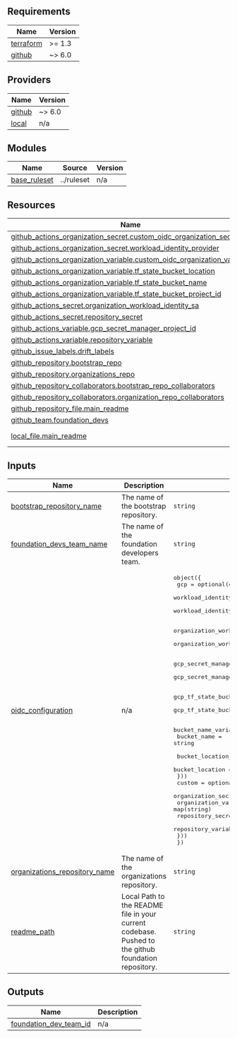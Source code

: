## Requirements

| Name | Version |
|------|---------|
| <a name="requirement_terraform"></a> [terraform](#requirement\_terraform) | >= 1.3 |
| <a name="requirement_github"></a> [github](#requirement\_github) | ~> 6.0 |

## Providers

| Name | Version |
|------|---------|
| <a name="provider_github"></a> [github](#provider\_github) | ~> 6.0 |
| <a name="provider_local"></a> [local](#provider\_local) | n/a |

## Modules

| Name | Source | Version |
|------|--------|---------|
| <a name="module_base_ruleset"></a> [base\_ruleset](#module\_base\_ruleset) | ../ruleset | n/a |

## Resources

| Name | Type |
|------|------|
| [github_actions_organization_secret.custom_oidc_organization_secret](https://registry.terraform.io/providers/integrations/github/latest/docs/resources/actions_organization_secret) | resource |
| [github_actions_organization_secret.workload_identity_provider](https://registry.terraform.io/providers/integrations/github/latest/docs/resources/actions_organization_secret) | resource |
| [github_actions_organization_variable.custom_oidc_organization_variable](https://registry.terraform.io/providers/integrations/github/latest/docs/resources/actions_organization_variable) | resource |
| [github_actions_organization_variable.tf_state_bucket_location](https://registry.terraform.io/providers/integrations/github/latest/docs/resources/actions_organization_variable) | resource |
| [github_actions_organization_variable.tf_state_bucket_name](https://registry.terraform.io/providers/integrations/github/latest/docs/resources/actions_organization_variable) | resource |
| [github_actions_organization_variable.tf_state_bucket_project_id](https://registry.terraform.io/providers/integrations/github/latest/docs/resources/actions_organization_variable) | resource |
| [github_actions_secret.organization_workload_identity_sa](https://registry.terraform.io/providers/integrations/github/latest/docs/resources/actions_secret) | resource |
| [github_actions_secret.repository_secret](https://registry.terraform.io/providers/integrations/github/latest/docs/resources/actions_secret) | resource |
| [github_actions_variable.gcp_secret_manager_project_id](https://registry.terraform.io/providers/integrations/github/latest/docs/resources/actions_variable) | resource |
| [github_actions_variable.repository_variable](https://registry.terraform.io/providers/integrations/github/latest/docs/resources/actions_variable) | resource |
| [github_issue_labels.drift_labels](https://registry.terraform.io/providers/integrations/github/latest/docs/resources/issue_labels) | resource |
| [github_repository.bootstrap_repo](https://registry.terraform.io/providers/integrations/github/latest/docs/resources/repository) | resource |
| [github_repository.organizations_repo](https://registry.terraform.io/providers/integrations/github/latest/docs/resources/repository) | resource |
| [github_repository_collaborators.bootstrap_repo_collaborators](https://registry.terraform.io/providers/integrations/github/latest/docs/resources/repository_collaborators) | resource |
| [github_repository_collaborators.organization_repo_collaborators](https://registry.terraform.io/providers/integrations/github/latest/docs/resources/repository_collaborators) | resource |
| [github_repository_file.main_readme](https://registry.terraform.io/providers/integrations/github/latest/docs/resources/repository_file) | resource |
| [github_team.foundation_devs](https://registry.terraform.io/providers/integrations/github/latest/docs/resources/team) | resource |
| [local_file.main_readme](https://registry.terraform.io/providers/hashicorp/local/latest/docs/data-sources/file) | data source |

## Inputs

| Name | Description | Type | Default | Required |
|------|-------------|------|---------|:--------:|
| <a name="input_bootstrap_repository_name"></a> [bootstrap\_repository\_name](#input\_bootstrap\_repository\_name) | The name of the bootstrap repository. | `string` | `"bootstrap"` | no |
| <a name="input_foundation_devs_team_name"></a> [foundation\_devs\_team\_name](#input\_foundation\_devs\_team\_name) | The name of the foundation developers team. | `string` | `"foundation-devs"` | no |
| <a name="input_oidc_configuration"></a> [oidc\_configuration](#input\_oidc\_configuration) | n/a | <pre>object({<br>    gcp = optional(object({<br>      workload_identity_provider_name_secret_name = optional(string)<br>      workload_identity_provider_name = string<br><br>      organization_workload_identity_sa_secret_name = optional(string)<br>      organization_workload_identity_sa = string<br><br>      gcp_secret_manager_project_id_variable_name = optional(string)<br>      gcp_secret_manager_project_id = string<br><br>      gcp_tf_state_bucket_project_id_variable_name = optional(string)<br>      gcp_tf_state_bucket_project_id = string<br><br>      bucket_name_variable_name = optional(string)<br>      bucket_name = string<br><br>      bucket_location_variable_name = optional(string)<br>      bucket_location = string<br>    }))<br>    custom = optional(object({<br>      organization_secrets = map(string)<br>      organization_variables = map(string)<br>      repository_secrets = map(map(string))<br>      repository_variables = map(map(string))<br>    }))<br>  })</pre> | n/a | yes |
| <a name="input_organizations_repository_name"></a> [organizations\_repository\_name](#input\_organizations\_repository\_name) | The name of the organizations repository. | `string` | `"organizations"` | no |
| <a name="input_readme_path"></a> [readme\_path](#input\_readme\_path) | Local Path to the README file in your current codebase. Pushed to the github foundation repository. | `string` | `""` | no |

## Outputs

| Name | Description |
|------|-------------|
| <a name="output_foundation_dev_team_id"></a> [foundation\_dev\_team\_id](#output\_foundation\_dev\_team\_id) | n/a |